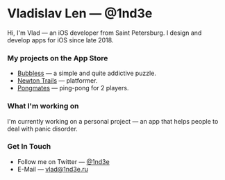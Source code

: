 # Vladislav Len — @1nd3e

Hi, I'm Vlad — an iOS developer from Saint Petersburg. I design and develop apps for iOS since late 2018.

### My projects on the App Store

* [Bubbless](https://apps.apple.com/app/id1510547305) — a simple and quite addictive puzzle.
* [Newton Trails](https://apps.apple.com/app/id1488769404) — platformer.
* [Pongmates](https://apps.apple.com/app/id1461716135) — ping-pong for 2 players.

### What I'm working on

I'm currently working on a personal project — an app that helps people to deal with panic disorder.

### Get In Touch

* Follow me on Twitter — [@1nd3e](https://twitter.com/1nd3e)
* E-Mail — [vlad@1nd3e.ru](mailto:vlad@1nd3e.ru)
